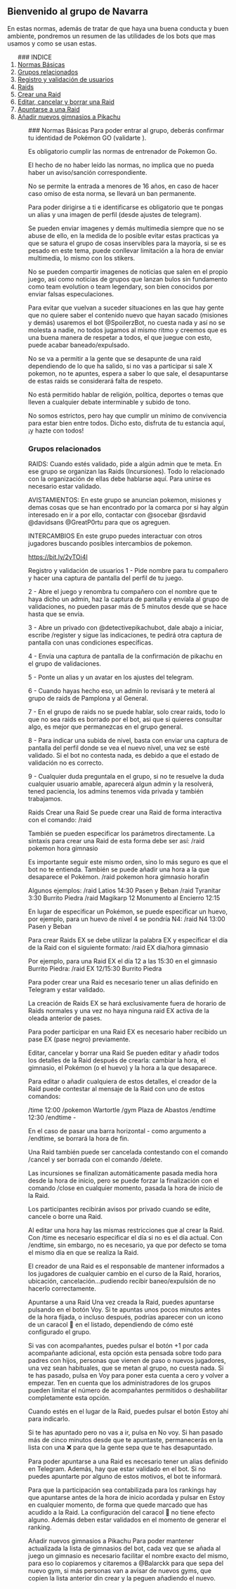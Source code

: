 ## Bienvenido al grupo de Navarra
En estas normas, además de tratar de que haya una buena conducta y buen ambiente, pondremos un resumen de las utilidades de los bots que mas usamos y como se usan estas.
<ol>
### INDICE 
<li><a href="#normas-basicas">Normas Básicas</a></li>
<li><a href="#grupos-relacionados">Grupos relacionados</a></li>
<li><a href="#registro-y-validacion">Registro y validación de usuarios</a></li>
<li><a href="#raids">Raids</a></li>
<li><a href="#raids1">Crear una Raid</a></li>
<li><a href="#raids2">Editar, cancelar y borrar una Raid</a></li>
<li><a href="#raids3">Apuntarse a una Raid</a></li>
<li><a href="#raids4">Añadir nuevos gimnasios a Pikachu</a></li>
<ol>
### Normas Básicas
Para poder entrar al grupo, deberás confirmar tu identidad de Pokémon GO (validarte ).

Es obligatorio cumplir las normas de entrenador de Pokemon Go.

El hecho de no haber leído las normas, no implica que no pueda haber un aviso/sanción correspondiente.

No se permite la entrada a menores de 16 años, en caso de hacer caso omiso de esta norma, se llevará un ban permanente.

Para poder dirigirse a ti e identificarse es obligatorio que te pongas un alias y una imagen de perfil (desde ajustes de telegram).

Se pueden enviar imagenes y demás multimedia siempre que no se abuse de ello, en la medida de lo posible evitar estas practicas ya que se satura el grupo de cosas inservibles para la mayoría, si se es pesado en este tema, puede conllevar limitación a la hora de enviar multimedia, lo mismo con los stikers.

No se pueden compartir imagenes de noticias que salen en el propio juego, asi como noticias de grupos que lanzan bulos sin fundamento como team evolution o team legendary, son bien conocidos por enviar falsas especulaciones.

Para evitar que vuelvan a suceder situaciones en las que hay gente que no quiere saber el contenido nuevo que hayan sacado (misiones y demás) usaremos el bot @SpoilerzBot, no cuesta nada y así no se molesta a nadie, no todos jugamos al mismo ritmo y creemos que es una buena manera de respetar a todos, el que juegue con esto, puede acabar baneado/expulsado.

No se va a permitir a la gente que se desapunte de una raid dependiendo de lo que ha salido, si no vas a participar si sale X pokemon, no te apuntes, espera a saber lo que sale, el desapuntarse de estas raids se considerará falta de respeto.

No está permitido hablar de religión, política, deportes o temas que lleven a cualquier debate interminable y subido de tono.

No somos estrictos, pero hay que cumplir un mínimo de convivencia para estar bien entre todos. Dicho esto, disfruta de tu estancia aquí, ¡y hazte con todos!

### Grupos relacionados
RAIDS: Cuando estés validado, pide a algún admin que te meta. En ese grupo se organizan las Raids (Incursiones). Todo lo relacionado con la organización de ellas debe hablarse aquí. Para unirse es necesario estar validado.

AVISTAMIENTOS: En este grupo se anuncian pokemon, misiones y demas cosas que se han encontrado por la comarca por si hay algún interesado en ir a por ello, contactar con @socebar @srdavid @davidsans @GreatP0rtu para que os agreguen.

INTERCAMBIOS En este grupo puedes interactuar con otros jugadores buscando posibles intercambios de pokemon.

https://bit.ly/2yTOi4I

Registro y validación de usuarios
1 - Pide nombre para tu compañero y hacer una captura de pantalla del perfil de tu juego.

2 - Abre el juego y renombra tu compañero con el nombre que te haya dicho un admin, haz la captura de pantalla y envíala al grupo de validaciones, no pueden pasar más de 5 minutos desde que se hace hasta que se envía.

3 - Abre un privado con @detectivepikachubot, dale abajo a iniciar, escribe /register y sigue las indicaciones, te pedirá otra captura de pantalla con unas condiciones específicas.

4 - Envía una captura de pantalla de la confirmación de pikachu en el grupo de validaciones.

5 - Ponte un alias y un avatar en los ajustes del telegram.

6 - Cuando hayas hecho eso, un admin lo revisará y te meterá al grupo de raids de Pamplona y al General.

7 - En el grupo de raids no se puede hablar, solo crear raids, todo lo que no sea raids es borrado por el bot, asi que si quieres consultar algo, es mejor que permanezcas en el grupo general.

8 - Para indicar una subida de nivel, basta con enviar una captura de pantalla del perfil donde se vea el nuevo nivel, una vez se esté validado. Si el bot no contesta nada, es debido a que el estado de validación no es correcto.

9 - Cualquier duda preguntala en el grupo, si no te resuelve la duda cualquier usuario amable, aparecerá algun admin y la resolverá, tened paciencia, los admins tenemos vida privada y también trabajamos.

Raids
Crear una Raid
Se puede crear una Raid de forma interactiva con el comando:
/raid

También se pueden especificar los parámetros directamente. La sintaxis para crear una Raid de esta forma debe ser así:
/raid pokemon hora gimnasio

Es importante seguir este mismo orden, sino lo más seguro es que el bot no te entienda. También se puede añadir una hora a la que desaparece el Pokémon.
/raid pokemon hora gimnasio horafin

Algunos ejemplos:
/raid Latios 14:30 Pasen y Beban /raid Tyranitar 3:30 Burrito Piedra /raid Magikarp 12 Monumento al Encierro 12:15

En lugar de especificar un Pokémon, se puede especificar un huevo, por ejemplo, para un huevo de nivel 4 se pondría N4:
/raid N4 13:00 Pasen y Beban

Para crear Raids EX se debe utilizar la palabra EX y especificar el día de la Raid con el siguiente formato:
/raid EX dia/hora gimnasio

Por ejemplo, para una Raid EX el día 12 a las 15:30 en el gimnasio Burrito Piedra:
/raid EX 12/15:30 Burrito Piedra

Para poder crear una Raid es necesario tener un alias definido en Telegram y estar validado.

La creación de Raids EX se hará exclusivamente fuera de horario de Raids normales y una vez no haya ninguna raid EX activa de la oleada anterior de pases.

Para poder participar en una Raid EX es necesario haber recibido un pase EX (pase negro) previamente.

Editar, cancelar y borrar una Raid
Se pueden editar y añadir todos los detalles de la Raid después de crearla: cambiar la hora, el gimnasio, el Pokémon (o el huevo) y la hora a la que desaparece.

Para editar o añadir cualquiera de estos detalles, el creador de la Raid puede contestar al mensaje de la Raid con uno de estos comandos:

/time 12:00 /pokemon Wartortle /gym Plaza de Abastos /endtime 12:30 /endtime -

En el caso de pasar una barra horizontal - como argumento a /endtime, se borrará la hora de fin.

Una Raid también puede ser cancelada contestando con el comando /cancel y ser borrada con el comando /delete.

Las incursiones se finalizan automáticamente pasada media hora desde la hora de inicio, pero se puede forzar la finalización con el comando /close en cualquier momento, pasada la hora de inicio de la Raid.

Los participantes recibirán avisos por privado cuando se edite, cancele o borre una Raid.

Al editar una hora hay las mismas restricciones que al crear la Raid. Con /time es necesario especificar el día si no es el día actual. Con /endtime, sin embargo, no es necesario, ya que por defecto se toma el mismo día en que se realiza la Raid.

El creador de una Raid es el responsable de mantener informados a los jugadores de cualquier cambio en el curso de la Raid, horarios, ubicación, cancelación…pudiendo recibir baneo/expulsión de no hacerlo correctamente.

Apuntarse a una Raid
Una vez creada la Raid, puedes apuntarse pulsando en el botón Voy. Si te apuntas unos pocos minutos antes de la hora fijada, o incluso después, podrías aparecer con un icono de un caracol 🐌 en el listado, dependiendo de cómo esté configurado el grupo.

Si vas con acompañantes, puedes pulsar el botón +1 por cada acompañante adicional, esta opción esta pensada sobre todo para padres con hijos, personas que vienen de paso o nuevos jugadores, una vez sean habituales, que se metan al grupo, no cuesta nada. Si te has pasado, pulsa en Voy para poner esta cuenta a cero y volver a empezar. Ten en cuenta que los administradores de los grupos pueden limitar el número de acompañantes permitidos o deshabilitar completamente esta opción.

Cuando estés en el lugar de la Raid, puedes pulsar el botón Estoy ahí para indicarlo.

Si te has apuntado pero no vas a ir, pulsa en No voy. Si han pasado más de cinco minutos desde que te apuntaste, permanecerás en la lista con una ❌ para que la gente sepa que te has desapuntado.

Para poder apuntarse a una Raid es necesario tener un alias definido en Telegram. Además, hay que estar validado en el bot. Si no puedes apuntarte por alguno de estos motivos, el bot te informará.

Para que la participación sea contabilizada para los rankings hay que apuntarse antes de la hora de inicio acordada y pulsar en Estoy en cualquier momento, de forma que quede marcado que has acudido a la Raid. La configuración del caracol 🐌 no tiene efecto alguno. Además deben estar validados en el momento de generar el ranking.

Añadir nuevos gimnasios a Pikachu
Para poder mantener actualizada la lista de gimnasios del bot, cada vez que se añada al juego un gimnasio es necesario facilitar el nombre exacto del mismo, para eso lo copiaremos y citaremos a @Balarckk para que sepa del nuevo gym, si más personas van a avisar de nuevos gyms, que copien la lista anterior din crear y la peguen añadiendo el nuevo.
